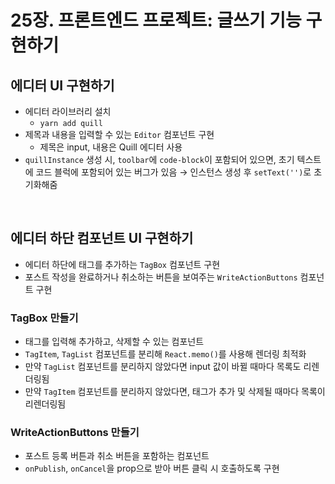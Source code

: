 # 25장. 프론트엔드 프로젝트: 글쓰기 기능 구현하기

## 에디터 UI 구현하기

- 에디터 라이브러리 설치
    - `yarn add quill`
- 제목과 내용을 입력할 수 있는 `Editor` 컴포넌트 구현
    - 제목은 input, 내용은 Quill 에디터 사용
- `quillInstance` 생성 시, `toolbar`에 `code-block`이 포함되어 있으면, 초기 텍스트에 코드 블럭에 포함되어 있는 버그가 있음 → 인스턴스 생성 후 `setText('')`로 초기화해줌

<br>

## 에디터 하단 컴포넌트 UI 구현하기

- 에디터 하단에 태그를 추가하는 `TagBox` 컴포넌트 구현
- 포스트 작성을 완료하거나 취소하는 버튼을 보여주는 `WriteActionButtons` 컴포넌트 구현

### TagBox 만들기

- 태그를 입력해 추가하고, 삭제할 수 있는 컴포넌트
- `TagItem`, `TagList` 컴포넌트를 분리해 `React.memo()`를 사용해 렌더링 최적화
- 만약 `TagList` 컴포넌트를 분리하지 않았다면 input 값이 바뀔 때마다 목록도 리렌더링됨
- 만약 `TagItem` 컴포넌트를 분리하지 않았다면, 태그가 추가 및 삭제될 때마다 목록이 리렌더링됨

### WriteActionButtons 만들기

- 포스트 등록 버튼과 취소 버튼을 포함하는 컴포넌트
- `onPublish`, `onCancel`을 prop으로 받아 버튼 클릭 시 호출하도록 구현